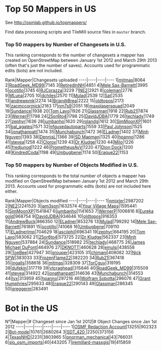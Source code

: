 Top 50 Mappers in US
====================

See http://osmlab.github.io/topmappers/

Find data processing scripts and TileMill source files in `master` branch.

### Top 50 mappers by Number of Changesets in U.S.

This ranking corresponds to the number of changesets a mapper has created on OpenStreetMap between January 1st 2012 and March 29th 2013 (often that's just the number of saves). Accounts used for programmatic edits (bots) are not included.

Rank|Mapper|Changesets uploaded
----|----|----|----
1|[mitmas](http://www.openstreetmap.org/user/mitmas)|8064
2|[RoadGeek_MD99](http://www.openstreetmap.org/user/RoadGeek_MD99)|7145
3|[RetiredInNH](http://www.openstreetmap.org/user/RetiredInNH)|4851
4|[Mele Sax-Barnett](http://www.openstreetmap.org/user/Mele%20Sax-Barnett)|3995
5|[ocotillo](http://www.openstreetmap.org/user/ocotillo)|3745
6|[RJCorazza](http://www.openstreetmap.org/user/RJCorazza)|3229
7|[NE2](http://www.openstreetmap.org/user/NE2)|2921
8|[coleman](http://www.openstreetmap.org/user/coleman)|2776
9|[MLuna](http://www.openstreetmap.org/user/MLuna)|2705
10|[dchiles](http://www.openstreetmap.org/user/dchiles)|2570
11|[Mulad](http://www.openstreetmap.org/user/Mulad)|2539
12|[Sat](http://www.openstreetmap.org/user/Sat)|2535
13|[andrewpmk](http://www.openstreetmap.org/user/andrewpmk)|2274
14|[Brian@Brea](http://www.openstreetmap.org/user/Brian@Brea)|2222
15|[oldtopos](http://www.openstreetmap.org/user/oldtopos)|2173
16|[zacmccormick](http://www.openstreetmap.org/user/zacmccormick)|2163
17|[nm7s9](http://www.openstreetmap.org/user/nm7s9)|2051
18|[maxolasersquad](http://www.openstreetmap.org/user/maxolasersquad)|2049
19|[Sundance](http://www.openstreetmap.org/user/Sundance)|1938
20|[Tom Layo](http://www.openstreetmap.org/user/Tom%20Layo)|1926
21|[Glassman](http://www.openstreetmap.org/user/Glassman)|1918
22|[Rub21](http://www.openstreetmap.org/user/Rub21)|1874
23|[WernerP](http://www.openstreetmap.org/user/WernerP)|1798
24|[25or6to4](http://www.openstreetmap.org/user/25or6to4)|1798
25|[DavidJDBA](http://www.openstreetmap.org/user/DavidJDBA)|1779
26|[techlady](http://www.openstreetmap.org/user/techlady)|1749
27|[zephyr](http://www.openstreetmap.org/user/zephyr)|1636
28|[jumbanho](http://www.openstreetmap.org/user/jumbanho)|1620
29|[rolandg](http://www.openstreetmap.org/user/rolandg)|1612
30|[SimMoonXP](http://www.openstreetmap.org/user/SimMoonXP)|1601
31|[bal_agates](http://www.openstreetmap.org/user/bal_agates)|1571
32|[nfgusedautoparts](http://www.openstreetmap.org/user/nfgusedautoparts)|1559
33|[Paul Johnson](http://www.openstreetmap.org/user/Paul%20Johnson)|1525
34|[jonathanpatt](http://www.openstreetmap.org/user/jonathanpatt)|1474
35|[Munchabunch](http://www.openstreetmap.org/user/Munchabunch)|1472
36|[ELadner](http://www.openstreetmap.org/user/ELadner)|1402
37|[Minh Nguyen](http://www.openstreetmap.org/user/Minh%20Nguyen)|1393
38|[DennisL](http://www.openstreetmap.org/user/DennisL)|1366
39|[SD Mapman](http://www.openstreetmap.org/user/SD%20Mapman)|1325
40|[hpanno](http://www.openstreetmap.org/user/hpanno)|1286
41|[stevea](http://www.openstreetmap.org/user/stevea)|1258
42|[Clorox](http://www.openstreetmap.org/user/Clorox)|1239
43|[Dr Kludge](http://www.openstreetmap.org/user/Dr%20Kludge)|1230
44|[Milo](http://www.openstreetmap.org/user/Milo)|1226
45|[fredjunod](http://www.openstreetmap.org/user/fredjunod)|1222
46|[PrometheusAvV](http://www.openstreetmap.org/user/PrometheusAvV)|1220
47|[Dion Dock](http://www.openstreetmap.org/user/Dion%20Dock)|1200
48|[KindredCoda](http://www.openstreetmap.org/user/KindredCoda)|1198
49|[Umbugbene](http://www.openstreetmap.org/user/Umbugbene)|1174
50|[Eraque22](http://www.openstreetmap.org/user/Eraque22)|1153


### Top 50 mappers by Number of Objects Modified in U.S.

This ranking corresponds to the total number of objects a mapper has modified on OpenStreetMap between January 1st 2012 and March 29th 2013. Accounts used for programmatic edits (bots) are not included here either.

Rank|Mapper|Objects modified
----|----|----|----
1|[nmixter](http://www.openstreetmap.org/user/nmixter)|2987202
2|[NE2](http://www.openstreetmap.org/user/NE2)|2241520
3|[jam3son](http://www.openstreetmap.org/user/jam3son)|1632574
4|[Your Village Maps](http://www.openstreetmap.org/user/Your%20Village%20Maps)|1595441
5|[SimMoonXP](http://www.openstreetmap.org/user/SimMoonXP)|1541847
6|[jumbanho](http://www.openstreetmap.org/user/jumbanho)|1141653
7|[WernerP](http://www.openstreetmap.org/user/WernerP)|1006816
8|[Eureka gold](http://www.openstreetmap.org/user/Eureka%20gold)|968754
9|[DavidJDBA](http://www.openstreetmap.org/user/DavidJDBA)|934646
10|[oldtopos](http://www.openstreetmap.org/user/oldtopos)|916353
11|[AndrewBuck](http://www.openstreetmap.org/user/AndrewBuck)|866350
12|[ELadner](http://www.openstreetmap.org/user/ELadner)|853276
13|[Mulad](http://www.openstreetmap.org/user/Mulad)|799292
14|[Mele Sax-Barnett](http://www.openstreetmap.org/user/Mele%20Sax-Barnett)|761891
15|[ocotillo](http://www.openstreetmap.org/user/ocotillo)|741068
16|[Umbugbene](http://www.openstreetmap.org/user/Umbugbene)|709110
17|[ELadnerImp](http://www.openstreetmap.org/user/ELadnerImp)|704629
18|[asciiphil](http://www.openstreetmap.org/user/asciiphil)|696341
19|[zephyr](http://www.openstreetmap.org/user/zephyr)|664195
20|[Tom Layo](http://www.openstreetmap.org/user/Tom%20Layo)|583062
21|[25or6to4](http://www.openstreetmap.org/user/25or6to4)|573725
22|[Dr Kludge](http://www.openstreetmap.org/user/Dr%20Kludge)|562337
23|[Minh Nguyen](http://www.openstreetmap.org/user/Minh%20Nguyen)|537884
24|[Sundance](http://www.openstreetmap.org/user/Sundance)|518982
25|[techlady](http://www.openstreetmap.org/user/techlady)|468775
26|[James Michael DuPont](http://www.openstreetmap.org/user/James%20Michael%20DuPont)|464976
27|[DKNOTT](http://www.openstreetmap.org/user/DKNOTT)|460628
28|[emulsi](http://www.openstreetmap.org/user/emulsi)|438558
29|[ToeBee](http://www.openstreetmap.org/user/ToeBee)|427947
30|[grouper](http://www.openstreetmap.org/user/grouper)|423105
31|[chimani](http://www.openstreetmap.org/user/chimani)|408082
32|[Nick SPW](http://www.openstreetmap.org/user/Nick%20SPW)|383033
33|[FrozenFlame22](http://www.openstreetmap.org/user/FrozenFlame22)|382220
34|[Rub21](http://www.openstreetmap.org/user/Rub21)|367418
35|[ingalls](http://www.openstreetmap.org/user/ingalls)|358618
36|[mitmas](http://www.openstreetmap.org/user/mitmas)|328309
37|[TorCguy](http://www.openstreetmap.org/user/TorCguy)|319195
38|[dufekin](http://www.openstreetmap.org/user/dufekin)|317719
39|[vtcraghead](http://www.openstreetmap.org/user/vtcraghead)|315846
40|[RoadGeek_MD99](http://www.openstreetmap.org/user/RoadGeek_MD99)|315509
41|[stevea](http://www.openstreetmap.org/user/stevea)|314922
42|[jonathanpatt](http://www.openstreetmap.org/user/jonathanpatt)|314636
43|[Munchabunch](http://www.openstreetmap.org/user/Munchabunch)|314553
44|[lyx](http://www.openstreetmap.org/user/lyx)|313959
45|[hpanno](http://www.openstreetmap.org/user/hpanno)|297216
46|[Wolfram Sobotta](http://www.openstreetmap.org/user/Wolfram%20Sobotta)|296076
47|[Grant Humphries](http://www.openstreetmap.org/user/Grant%20Humphries)|295633
48|[Eraque22](http://www.openstreetmap.org/user/Eraque22)|290143
49|[Glassman](http://www.openstreetmap.org/user/Glassman)|286345
50|[greggerm](http://www.openstreetmap.org/user/greggerm)|283491


Bot in the US
=======================================

N°|Mapper|# Changeset since Jan 1st 2012|# Object Changes since Jan 1st 2012
----|----|----|----|----|----
1|[OSMF Redaction Account](http://www.openstreetmap.org/user/OSMF%20Redaction%20Account)|13255|902323
2|[Bot-mode](http://www.openstreetmap.org/user/Bot-mode)|10761|2680264
3|[SDT_420 ](http://www.openstreetmap.org/user/SDT_420%20)|2250|373156
4|[TexasNHD](http://www.openstreetmap.org/user/TexasNHD)|2231|3803965
5|[pnorman_mechanical](http://www.openstreetmap.org/user/pnorman_mechanical)|43|766031
6|[slo_osm_imports](http://www.openstreetmap.org/user/slo_osm_imports)|40|443205
7|[jremillard-massgis](http://www.openstreetmap.org/user/jremillard-massgis)|19|415859



